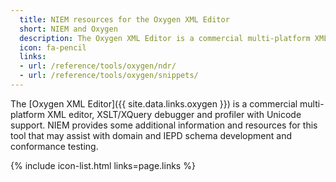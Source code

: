 ```yaml
---
  title: NIEM resources for the Oxygen XML Editor
  short: NIEM and Oxygen
  description: The Oxygen XML Editor is a commercial multi-platform XML editor. NIEM provides some additional information and resources for this tool that may assist with domain and IEPD schema development and conformance testing.
  icon: fa-pencil
  links:
  - url: /reference/tools/oxygen/ndr/
  - url: /reference/tools/oxygen/snippets/
---
```


The [Oxygen XML Editor]({{ site.data.links.oxygen }}) is a commercial multi-platform XML editor, XSLT/XQuery debugger and profiler with Unicode support.  NIEM provides some additional information and resources for this tool that may assist with domain and IEPD schema development and conformance testing.

{% include icon-list.html links=page.links %}
